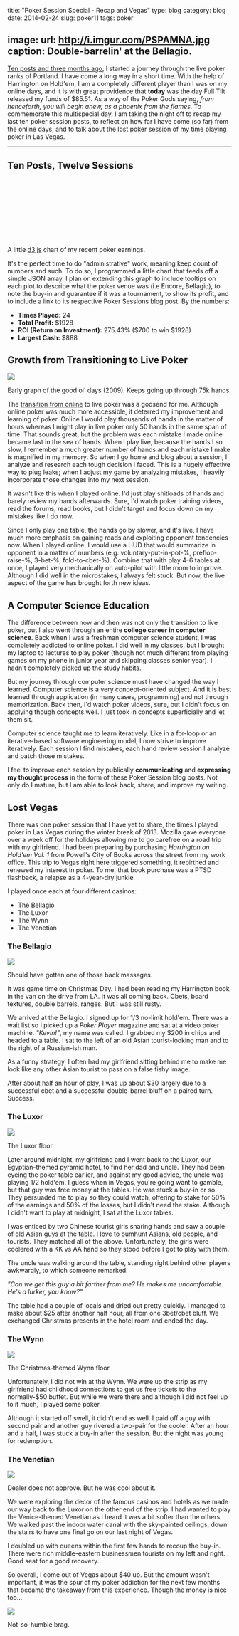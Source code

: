 title: "Poker Session Special - Recap and Vegas"
type: blog
category: blog
date: 2014-02-24
slug: poker11
tags: poker

image:
    url: http://i.imgur.com/PSPAMNA.jpg
    caption: Double-barrelin' at the Bellagio.
---

[Ten posts and three months ago](/blog/poker-live), I started a journey through
the live poker ranks of Portland. I have come a long way in a short time. With
the help of Harrington on Hold'em, I am a completely different player than I
was on my online days, and it is with great providence that **today** was the
day Full Tilt released my funds of $85.51. As a way of the Poker Gods saying,
*from henceforth, you will begin anew, as a phoenix from the flames*. To
commemorate this multispecial day, I am taking the night off to recap my last
ten poker session posts, to reflect on how far I have come (so far) from the
online days, and to talk about the lost poker session of my time playing poker
in Las Vegas.

---

## Ten Posts, Twelve Sessions

<link rel="stylesheet" type="text/css" href="/css/poker_chart.css"/>
<script type="text/javascript" src="/js/lib/d3.min.js" charset="utf-8"></script>
<svg id="poker-chart"></svg>
<script type="text/javascript" src="/js/poker-chart.js"></script>

<div class="page-caption"><span>
  A little <a href="/blog/d3">d3.js</a> chart of my recent poker earnings.
</span></div>

It's the perfect time to do "administrative" work, meaning keep count
of numbers and such. To do so, I programmed a little chart that feeds off
a simple JSON array. I plan on extending this graph to include tooltips on
each plot to describe what the poker venue was (i.e Encore, Bellagio), to note
the buy-in and guarantee if it was a tournament, to show its profit, and to
include a link to its respective Poker Sessions blog post. By the numbers:

- **Times Played:** 24
- **Total Profit:** $1928
- **ROI (Return on Investment):** 275.43% ($700 to win $1928)
- **Largest Cash:** $888

## Growth from Transitioning to Live Poker

![](http://i.imgur.com/6lxSM.png)

<div class="page-caption"><span>
  Early graph of the good ol' days (2009). Keeps going up through 75k hands.
</span></div>

The [transition from online](/blog/poker) to live poker was a godsend for me.
Although online poker was much more accessible, it deterred my improvement and
learning of poker. Online I would play thousands of hands in the matter of
hours whereas I might play in live poker only 50 hands in the same span of
time. That sounds great, but the problem was each mistake I made online became
last in the sea of hands. When I play live, because the hands I so slow,
I remember a much greater number of hands and each mistake I make is magnified
in my memory. So when I go home and blog about a session, I analyze and
research each tough decision I faced. This is a hugely effective way to plug
leaks; when I adjust my game by analyzing mistakes, I heavily incorporate those
changes into my next session.

It wasn't like this when I played online. I'd just play shitloads of hands and
barely review my hands afterwards. Sure, I'd watch poker training videos, read
the forums, read books, but I didn't target and focus down on my mistakes like
I do now.

Since I only play one table, the hands go by slower, and it's live, I have much
more emphasis on gaining reads and exploiting opponent tendencies now. When
I played online, I would use a HUD that would summarize in opponent in a matter
of numbers (e.g. voluntary-put-in-pot-%, preflop-raise-%, 3-bet-%, fold-to-cbet-%).
Combine that with play 4-6 tables at once, I played very mechanically on
auto-pilot with little room to improve. Although I did well in the microstakes,
I always felt stuck. But now, the live aspect of the game has brought forth new
ideas.

## A Computer Science Education

The difference between now and then was not only the transition to live poker,
but I also went through an entire **college career in computer science**. Back
when I was a freshman computer science student, I was completely addicted to
online poker. I did well in my classes, but I brought my laptop to lectures to
play poker (though not much different from playing games on my phone in junior
year and skipping classes senior year). I hadn't completely picked up the study
habits.

But my journey through computer science must have changed the way I learned.
Computer science is a very concept-oriented subject. And it is best learned
through application (in many cases, programming) and not through memorization.
Back then, I'd watch poker videos, sure, but I didn't focus on applying though
concepts well. I just took in concepts superficially and let them sit.

Computer science taught me to learn iteratively. Like in a for-loop or an
iterative-based software engineering model, I now strive to improve iteratively.
Each session I find mistakes, each hand review session I analyze and patch
those mistakes.

I feel to improve each session by publically **communicating** and **expressing
my thought process** in the form of these Poker Session blog posts. Not only do
I mature, but I am able to look back, share, and improve my writing.

## Lost Vegas

There was one poker session that I have yet to share, the times I played poker
in Las Vegas during the winter break of 2013. Mozilla gave everyone over a week
off for the holidays allowing me to go carefree on a road trip with my
girlfriend. I had been preparing by purchasing *Harrington on Hold'em Vol. 1*
from Powell's City of Books across the street from my work office. This trip to
Vegas right here triggered something, it rebirthed and renewed my interest in
poker. To me, that book purchase was a PTSD flashback, a relapse as a
4-year-dry junkie.

I played once each at four different casinos:

- The Bellagio
- The Luxor
- The Wynn
- The Venetian

### The Bellagio

![](http://i.imgur.com/t0NV4Qe.jpg)

<div class="page-caption"><span>
  Should have gotten one of those back massages.
</span></div>

It was game time on Christmas Day. I had been reading my Harrington book in the
van on the drive from LA. It was all coming back. Cbets, board textures, double
barrels, ranges. But I was still rusty.

We arrived at the Bellagio. I signed up for $1/$3 no-limit hold'em. There was
a wait list so I picked up a *Poker Player* magazine and sat at a video poker
machine. *"Kevin!"*, my name was called. I grabbed my $200 in chips and headed
to a table. I sat to the left of an old Asian tourist-looking man and to the
right of a Russian-ish man.

As a funny strategy, I often had my girlfriend sitting behind me to make me
look like any other Asian tourist to pass on a false fishy image.

After about half an hour of play, I was up about $30 largely due to a
successful cbet and a successful double-barrel bluff on a paired turn. Success.

### The Luxor

![](http://i.imgur.com/DloUMdJ.jpg)

<div class="page-caption"><span>
  The Luxor floor.
</span></div>

Later around midnight, my girlfriend and I went back to the Luxor, our
Egyptian-themed pyramid hotel, to find her dad and uncle. They had been eyeing
the poker table earlier, and against my good advice, the uncle was playing
$1/$2 hold'em. I guess when in Vegas, you're going want to gamble, but that guy
was free money at the tables. He was stuck a buy-in or so. They persuaded me to
play so they could watch, offering to stake for 50% of the earnings and 50% of
the losses, but I didn't need the stake. Although I didn't want to play at
midnight, I sat at the Luxor tables.

I was enticed by two Chinese tourist girls sharing hands and saw a couple of
old Asian guys at the table. I love to bumhunt Asians, old people, and
tourists. They matched all of the above. Unfortunately, the girls were
coolered with a KK vs AA hand so they stood before I got to play with them.

The uncle was walking around the table, standing right behind other players
awkwardly, to which someone remarked.

*"Can we get this guy a bit farther from me? He makes me uncomfortable. He's a
lurker, you know?"*

The table had a couple of locals and dried out pretty quickly. I managed to
make about $25 after another half hour, all from one 3bet/cbet bluff. We
exchanged Christmas presents in the hotel room and ended the day.

### The Wynn

![](http://i.imgur.com/fyvhUkl.jpg)

<div class="page-caption"><span>
  The Christmas-themed Wynn floor.
</span></div>

Unfortunately, I did not win at the Wynn. We were up the strip as my girlfriend
had childhood connections to get us free tickets to the normally-$50 buffet.
But while we were there and although I did not feel up to it much, I played
some poker.

Although it started off swell, it didn't end as well. I paid off a guy with
second pair and another guy rivered a two-pair for the cooler. After an hour
and a half, I was stuck a buy-in after the session. But the night was young for
redemption.

### The Venetian

![](http://i.imgur.com/phqQ3tO.jpg)

<div class="page-caption"><span>
  Dealer does not approve. But he was cool about it.
</span></div>

We were exploring the decor of the famous casinos and hotels as we made our way
back to the Luxor on the other end of the strip. I had wanted to play the
Venice-themed Venetian as I heard it was a bit softer than the others. We walked
past the indoor water canal with the sky-painted ceilings, down the stairs to
have one final go on our last night of Vegas.

I doubled up with queens within the first few hands to recoup the buy-in. There
were rich middle-eastern businessmen tourists on my left and right. Good seat
for a good recovery.

So overall, I come out of Vegas about $40 up. But the amount wasn't important,
it was the spur of my poker addiction for the next few months that became the
takeaway from this experience. Though the money is nice too...

![](http://i.imgur.com/uzx3gPo.jpg)

<div class="page-caption"><span>
  Not-so-humble brag.
</span></div>
